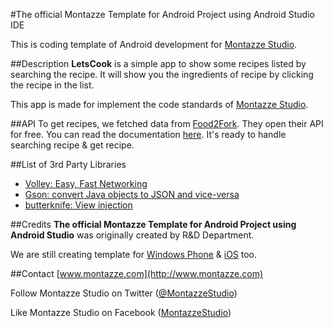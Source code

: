 #The official Montazze Template for Android Project using Android Studio IDE



This is coding template of Android development for [Montazze Studio](http://www.montazze.com).

##Description
**LetsCook** is a simple app to show some recipes listed by searching the recipe. It will show you the ingredients of recipe by clicking the recipe in the list. 

This app is made for implement the code standards of [Montazze Studio](http://www.montazze.com).


##API
To get recipes, we fetched data from [Food2Fork](http://www.food2fork.com). They open their API for free. You can read the documentation [here](http://food2fork.com/about/api). It's ready to handle searching recipe & get recipe.


##List of 3rd Party Libraries
- [Volley: Easy, Fast Networking](http://developer.android.com/training/volley/)
- [Gson: convert Java objects to JSON and vice-versa](https://code.google.com/p/google-gson/)
- [butterknife: View injection](http://jakewharton.github.io/butterknife/)

##Credits
**The official Montazze Template for Android Project using Android Studio** was originally created by R&D Department.

We are still creating template for [Windows Phone](https://github.com/MontazzeStudio/windows-phone-template) & [iOS](https://github.com/MontazzeStudio/ios-template) too.


##Contact
[www.montazze.com](http://www.montazze.com)

Follow Montazze Studio on Twitter ([@MontazzeStudio](https://twitter.com/MontazzeStudio))

Like Montazze Studio on Facebook ([MontazzeStudio](https://www.facebook.com/MontazzeStudio))
